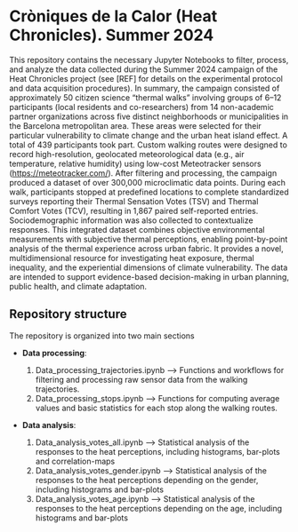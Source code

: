 # Cròniques de la Calor (Heat Chronicles). Summer 2024

This repository contains the necessary Jupyter Notebooks to filter, process, and analyze the data collected during the Summer 2024 campaign of the Heat Chronicles project (see [REF] for details on the experimental protocol and data acquisition procedures). In summary, the campaign consisted of approximately 50 citizen science “thermal walks” involving groups of 6–12 participants (local residents and co-researchers) from 14 non-academic partner organizations across five distinct neighborhoods or municipalities in the Barcelona metropolitan area. These areas were selected for their particular vulnerability to climate change and the urban heat island effect. A total of 439 participants took part. Custom walking routes were designed to record high-resolution, geolocated meteorological data (e.g., air temperature, relative humidity) using low-cost Meteotracker sensors (https://meteotracker.com/). After filtering and processing, the campaign produced a dataset of over 300,000 microclimatic data points. During each walk, participants stopped at predefined locations to complete standardized surveys reporting their Thermal Sensation Votes (TSV) and Thermal Comfort Votes (TCV), resulting in 1,867 paired self-reported entries. Sociodemographic information was also collected to contextualize responses. This integrated dataset combines objective environmental measurements with subjective thermal perceptions, enabling point-by-point analysis of the thermal experience across urban fabric. It provides a novel, multidimensional resource for investigating heat exposure, thermal inequality, and the experiential dimensions of climate vulnerability. The data are intended to support evidence-based decision-making in urban planning, public health, and climate adaptation.

## Repository structure
The repository is organized into two main sections
- **Data processing**:
   
   1. Data_processing_trajectories.ipynb --> Functions and workflows for filtering and processing raw sensor data from the walking trajectories.
   2. Data_processing_stops.ipynb --> Functions for computing average values and basic statistics for each stop along the walking routes.


- **Data analysis**:

   1. Data_analysis_votes_all.ipynb --> Statistical analysis of the responses to the heat perceptions, including histograms, bar-plots and correlation-maps
   2. Data_analysis_votes_gender.ipynb --> Statistical analysis of the responses to the heat perceptions depending on the gender, including histograms and bar-plots
   3. Data_analysis_votes_age.ipynb -->  Statistical analysis of the responses to the heat perceptions depending on the age, including histograms and bar-plots
  


